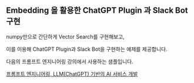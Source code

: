 ## Embedding 을 활용한 ChatGPT Plugin 과 Slack Bot 구현

numpy만으로 간단하게 Vector Search를 구현해보고,

이를 이용해 ChatGPT Plugin과 Slack Bot을 구현하는 예제를 제공합니다.

다음의 프롬프트 엔지니어링 강의에서 사용하는 샘플입니다.

[프롬프트 엔지니어링, LLM(ChatGPT) 기반의 AI 서비스 개발](https://fastcampus.co.kr/data_red_golbin)
